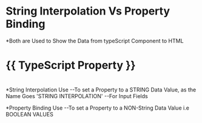 # String Interpolation Vs Property Binding
  *Both are Used to Show the Data from typeScript Component to HTML

  <!-- Example -->
  <div>
  <h1>{{ TypeScript Property }}<h1>

  <h1 [HTML Property]="TypeScript Property"><h1>
  </div>

  *String Interpolation Use
  --To set a Property to a STRING Data Value, as the Name Goes 'STRING INTERPOLATION'
  --For Input Fields

  *Property Binding Use
  --To set a Property to a NON-String Data Value i.e BOOLEAN VALUES